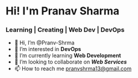 <centre>
  <h1><b> Hi! I'm Pranav Sharma </b></h1>
  <h3><b> Learning | Creating | Web Dev | DevOps </b></h3>
  

</centre>

- 👋 Hi, I’m @Pranv-Shrma
- 👀 I’m interested in <b> DevOps </b>
- 🌱 I’m currently learning <b> Web Development </b>
- 💞️ I’m looking to collaborate on <b><i> Web Services </i></b> 
- 📫 How to reach me pranvshrma13@gmail.com

<!---
Pranv-Shrma/Pranv-Shrma is a ✨ special ✨ repository because its `README.md` (this file) appears on your GitHub profile.
You can click the Preview link to take a look at your changes.
--->
